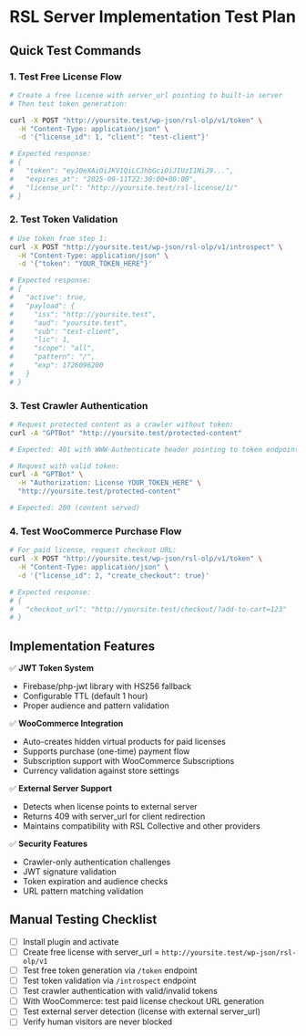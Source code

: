 # RSL Server Implementation Test Plan

## Quick Test Commands

### 1. Test Free License Flow
```bash
# Create a free license with server_url pointing to built-in server
# Then test token generation:

curl -X POST "http://yoursite.test/wp-json/rsl-olp/v1/token" \
  -H "Content-Type: application/json" \
  -d '{"license_id": 1, "client": "test-client"}'

# Expected response:
# {
#   "token": "eyJ0eXAiOiJKV1QiLCJhbGciOiJIUzI1NiJ9...",
#   "expires_at": "2025-09-11T22:30:00+00:00", 
#   "license_url": "http://yoursite.test/rsl-license/1/"
# }
```

### 2. Test Token Validation
```bash
# Use token from step 1:
curl -X POST "http://yoursite.test/wp-json/rsl-olp/v1/introspect" \
  -H "Content-Type: application/json" \
  -d '{"token": "YOUR_TOKEN_HERE"}'

# Expected response:
# {
#   "active": true,
#   "payload": {
#     "iss": "http://yoursite.test",
#     "aud": "yoursite.test",
#     "sub": "test-client",
#     "lic": 1,
#     "scope": "all",
#     "pattern": "/",
#     "exp": 1726096200
#   }
# }
```

### 3. Test Crawler Authentication
```bash
# Request protected content as a crawler without token:
curl -A "GPTBot" "http://yoursite.test/protected-content"

# Expected: 401 with WWW-Authenticate header pointing to token endpoint

# Request with valid token:
curl -A "GPTBot" \
  -H "Authorization: License YOUR_TOKEN_HERE" \
  "http://yoursite.test/protected-content"

# Expected: 200 (content served)
```

### 4. Test WooCommerce Purchase Flow
```bash
# For paid license, request checkout URL:
curl -X POST "http://yoursite.test/wp-json/rsl-olp/v1/token" \
  -H "Content-Type: application/json" \
  -d '{"license_id": 2, "create_checkout": true}'

# Expected response:
# {
#   "checkout_url": "http://yoursite.test/checkout/?add-to-cart=123"
# }
```

## Implementation Features

✅ **JWT Token System**
- Firebase/php-jwt library with HS256 fallback
- Configurable TTL (default 1 hour)  
- Proper audience and pattern validation

✅ **WooCommerce Integration**
- Auto-creates hidden virtual products for paid licenses
- Supports purchase (one-time) payment flow
- Subscription support with WooCommerce Subscriptions
- Currency validation against store settings

✅ **External Server Support**
- Detects when license points to external server
- Returns 409 with server_url for client redirection
- Maintains compatibility with RSL Collective and other providers

✅ **Security Features**
- Crawler-only authentication challenges
- JWT signature validation
- Token expiration and audience checks
- URL pattern matching validation

## Manual Testing Checklist

- [ ] Install plugin and activate
- [ ] Create free license with server_url = `http://yoursite.test/wp-json/rsl-olp/v1`
- [ ] Test free token generation via `/token` endpoint
- [ ] Test token validation via `/introspect` endpoint
- [ ] Test crawler authentication with valid/invalid tokens
- [ ] With WooCommerce: test paid license checkout URL generation
- [ ] Test external server detection (license with external server_url)
- [ ] Verify human visitors are never blocked